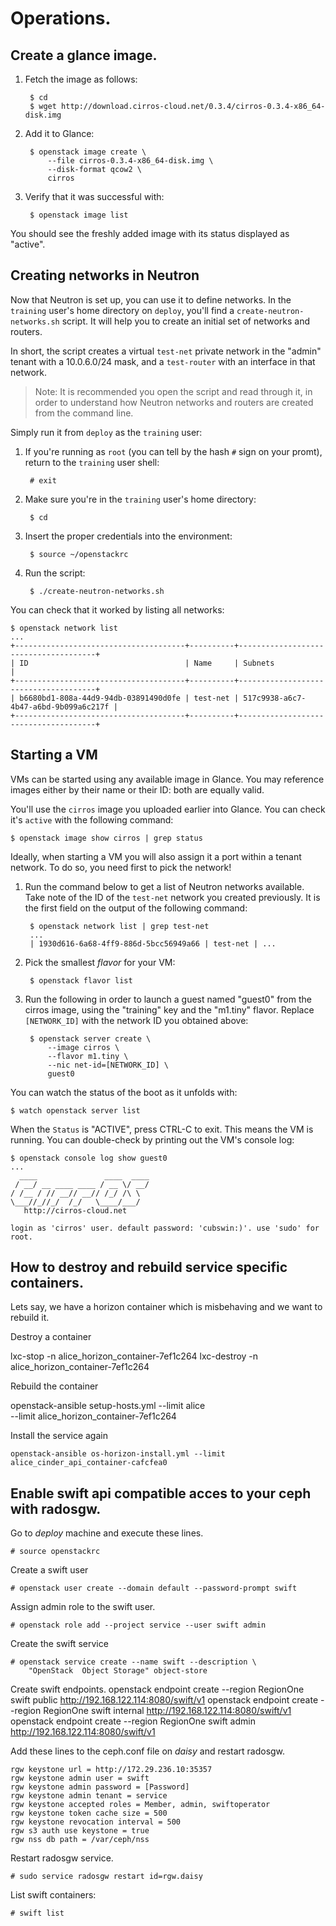 # Operations.

## Create a glance image.

1. Fetch the image as follows:

        $ cd
        $ wget http://download.cirros-cloud.net/0.3.4/cirros-0.3.4-x86_64-disk.img

2. Add it to Glance:

        $ openstack image create \
            --file cirros-0.3.4-x86_64-disk.img \
            --disk-format qcow2 \
            cirros

3. Verify that it was successful with:

        $ openstack image list

You should see the freshly added image with its status displayed as "active".


## Creating networks in Neutron

Now that Neutron is set up, you can use it to define networks.  In the
`training` user's home directory on `deploy`, you'll find a
`create-neutron-networks.sh` script. It will help you to create an initial set
of networks and routers.

In short, the script creates a virtual `test-net` private network in the
"admin" tenant with a 10.0.6.0/24 mask, and a `test-router` with an interface
in that network.

> Note: It is recommended you open the script and read through it, in order to
> understand how Neutron networks and routers are created from the command
> line.

Simply run it from `deploy` as the `training` user:

1. If you're running as `root` (you can tell by the hash `#` sign on your
   promt), return to the `training` user shell:

        # exit

2. Make sure you're in the `training` user's home directory:

        $ cd

3. Insert the proper credentials into the environment:

        $ source ~/openstackrc

4. Run the script:

        $ ./create-neutron-networks.sh

You can check that it worked by listing all networks:

    $ openstack network list
    ...
    +--------------------------------------+----------+--------------------------------------+
    | ID                                   | Name     | Subnets                              |
    +--------------------------------------+----------+--------------------------------------+
    | b6680bd1-808a-44d9-94db-03891490d0fe | test-net | 517c9938-a6c7-4b47-a6bd-9b099a6c217f |
    +--------------------------------------+----------+--------------------------------------+


## Starting a VM

VMs can be started using any available image in Glance.  You may reference
images either by their name or their ID: both are equally valid.

You'll use the `cirros` image you uploaded earlier into Glance.  You can check
it's `active` with the following command:

    $ openstack image show cirros | grep status

Ideally, when starting a VM you will also assign it a port within a tenant
network. To do so, you need first to pick the network!

1. Run the command below to get a list of Neutron networks available.  Take
   note of the ID of the `test-net` network you created previously.  It is the
   first field on the output of the following command:

        $ openstack network list | grep test-net
        ...
        | 1930d616-6a68-4ff9-886d-5bcc56949a66 | test-net | ...

2. Pick the smallest *flavor* for your VM:

        $ openstack flavor list

3. Run the following in order to launch a guest named "guest0" from the cirros
   image, using the "training" key and the "m1.tiny" flavor. Replace
   `[NETWORK_ID]` with the network ID you obtained above:

        $ openstack server create \
            --image cirros \
            --flavor m1.tiny \
            --nic net-id=[NETWORK_ID] \
            guest0

You can watch the status of the boot as it unfolds with:

    $ watch openstack server list

When the `Status` is "ACTIVE", press CTRL-C to exit.  This means the VM is
running.  You can double-check by printing out the VM's console log:

    $ openstack console log show guest0
    ...
      ____               ____  ____
     / __/ __ ____ ____ / __ \/ __/
    / /__ / // __// __// /_/ /\ \ 
    \___//_//_/  /_/   \____/___/ 
       http://cirros-cloud.net

    login as 'cirros' user. default password: 'cubswin:)'. use 'sudo' for root.


## How to destroy and rebuild service specific containers.

Lets say, we have a horizon container which is misbehaving and we want to
rebuild it.

Destroy a container

   lxc-stop -n alice_horizon_container-7ef1c264
   lxc-destroy -n alice_horizon_container-7ef1c264

Rebuild the container

   openstack-ansible setup-hosts.yml --limit alice \
    --limit alice_horizon_container-7ef1c264

Install the service again   

    openstack-ansible os-horizon-install.yml --limit alice_cinder_api_container-cafcfea0  



## Enable swift api compatible acces to your ceph with radosgw.

Go to _deploy_ machine and execute these lines.

    # source openstackrc

Create a swift user
   
    # openstack user create --domain default --password-prompt swift

Assign admin role to the swift user.
  
    # openstack role add --project service --user swift admin

Create the swift service
  
    # openstack service create --name swift --description \
        "OpenStack  Object Storage" object-store

Create swift endpoints.
    openstack endpoint create --region RegionOne   swift public http://192.168.122.114:8080/swift/v1
    openstack endpoint create --region RegionOne   swift internal http://192.168.122.114:8080/swift/v1
    openstack endpoint create --region RegionOne   swift admin http://192.168.122.114:8080/swift/v1


Add these lines to the ceph.conf file on _daisy_ and restart radosgw.

    rgw keystone url = http://172.29.236.10:35357
    rgw keystone admin user = swift
    rgw keystone admin password = [Password]
    rgw keystone admin tenant = service
    rgw keystone accepted roles = Member, admin, swiftoperator
    rgw keystone token cache size = 500
    rgw keystone revocation interval = 500
    rgw s3 auth use keystone = true
    rgw nss db path = /var/ceph/nss

Restart radosgw service.

    # sudo service radosgw restart id=rgw.daisy

List swift containers:

    # swift list
